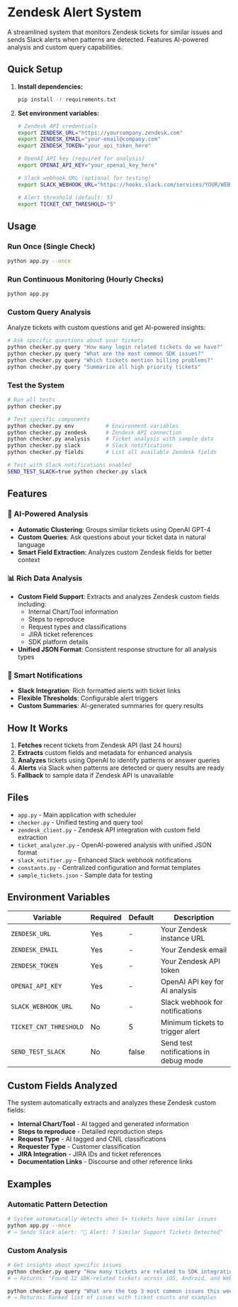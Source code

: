 # Zendesk Alert System

A streamlined system that monitors Zendesk tickets for similar issues and sends Slack alerts when patterns are detected. Features AI-powered analysis and custom query capabilities.

## Quick Setup

1. **Install dependencies:**

   ```bash
   pip install -r requirements.txt
   ```

2. **Set environment variables:**

   ```bash
   # Zendesk API credentials
   export ZENDESK_URL="https://yourcompany.zendesk.com"
   export ZENDESK_EMAIL="your-email@company.com"
   export ZENDESK_TOKEN="your_api_token_here"

   # OpenAI API key (required for analysis)
   export OPENAI_API_KEY="your_openai_key_here"

   # Slack webhook URL (optional for testing)
   export SLACK_WEBHOOK_URL="https://hooks.slack.com/services/YOUR/WEBHOOK/URL"

   # Alert threshold (default: 5)
   export TICKET_CNT_THRESHOLD="5"
   ```

## Usage

### Run Once (Single Check)

```bash
python app.py --once
```

### Run Continuous Monitoring (Hourly Checks)

```bash
python app.py
```

### Custom Query Analysis

Analyze tickets with custom questions and get AI-powered insights:

```bash
# Ask specific questions about your tickets
python checker.py query "How many login related tickets do we have?"
python checker.py query "What are the most common SDK issues?"
python checker.py query "Which tickets mention billing problems?"
python checker.py query "Summarize all high priority tickets"
```

### Test the System

```bash
# Run all tests
python checker.py

# Test specific components
python checker.py env          # Environment variables
python checker.py zendesk      # Zendesk API connection
python checker.py analysis     # Ticket analysis with sample data
python checker.py slack        # Slack notifications
python checker.py fields       # List all available Zendesk fields

# Test with Slack notifications enabled
SEND_TEST_SLACK=true python checker.py slack
```

## Features

### 🤖 AI-Powered Analysis

- **Automatic Clustering**: Groups similar tickets using OpenAI GPT-4
- **Custom Queries**: Ask questions about your ticket data in natural language
- **Smart Field Extraction**: Analyzes custom Zendesk fields for better context

### 📊 Rich Data Analysis

- **Custom Field Support**: Extracts and analyzes Zendesk custom fields including:
  - Internal Chart/Tool information
  - Steps to reproduce
  - Request types and classifications
  - JIRA ticket references
  - SDK platform details
- **Unified JSON Format**: Consistent response structure for all analysis types

### 🔔 Smart Notifications

- **Slack Integration**: Rich formatted alerts with ticket links
- **Flexible Thresholds**: Configurable alert triggers
- **Custom Summaries**: AI-generated summaries for query results

## How It Works

1. **Fetches** recent tickets from Zendesk API (last 24 hours)
2. **Extracts** custom fields and metadata for enhanced analysis
3. **Analyzes** tickets using OpenAI to identify patterns or answer queries
4. **Alerts** via Slack when patterns are detected or query results are ready
5. **Fallback** to sample data if Zendesk API is unavailable

## Files

- `app.py` - Main application with scheduler
- `checker.py` - Unified testing and query tool
- `zendesk_client.py` - Zendesk API integration with custom field extraction
- `ticket_analyzer.py` - OpenAI-powered analysis with unified JSON format
- `slack_notifier.py` - Enhanced Slack webhook notifications
- `constants.py` - Centralized configuration and format templates
- `sample_tickets.json` - Sample data for testing

## Environment Variables

| Variable               | Required | Default | Description                           |
| ---------------------- | -------- | ------- | ------------------------------------- |
| `ZENDESK_URL`          | Yes      | -       | Your Zendesk instance URL             |
| `ZENDESK_EMAIL`        | Yes      | -       | Your Zendesk email                    |
| `ZENDESK_TOKEN`        | Yes      | -       | Your Zendesk API token                |
| `OPENAI_API_KEY`       | Yes      | -       | OpenAI API key for AI analysis        |
| `SLACK_WEBHOOK_URL`    | No       | -       | Slack webhook for notifications       |
| `TICKET_CNT_THRESHOLD` | No       | 5       | Minimum tickets to trigger alert      |
| `SEND_TEST_SLACK`      | No       | false   | Send test notifications in debug mode |

## Custom Fields Analyzed

The system automatically extracts and analyzes these Zendesk custom fields:

- **Internal Chart/Tool** - AI tagged and generated information
- **Steps to reproduce** - Detailed reproduction steps
- **Request Type** - AI tagged and CNIL classifications
- **Requester Type** - Customer classification
- **JIRA Integration** - JIRA IDs and ticket references
- **Documentation Links** - Discourse and other reference links

## Examples

### Automatic Pattern Detection

```bash
# System automatically detects when 5+ tickets have similar issues
python app.py --once
# → Sends Slack alert: "🚨 Alert: 7 Similar Support Tickets Detected"
```

### Custom Analysis

```bash
# Get insights about specific issues
python checker.py query "How many tickets are related to SDK integration?"
# → Returns: "Found 12 SDK-related tickets across iOS, Android, and Web platforms"

python checker.py query "What are the top 3 most common issues this week?"
# → Returns: Ranked list of issues with ticket counts and examples
```
